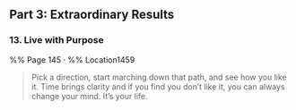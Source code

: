 ## Part 3: Extraordinary Results 
### 13. Live with Purpose
%% Page 145 · %% Location1459
> Pick a direction, start marching down that path, and see how you like it. Time brings clarity and if you find you don’t like it, you can always change your mind. It’s your life. 